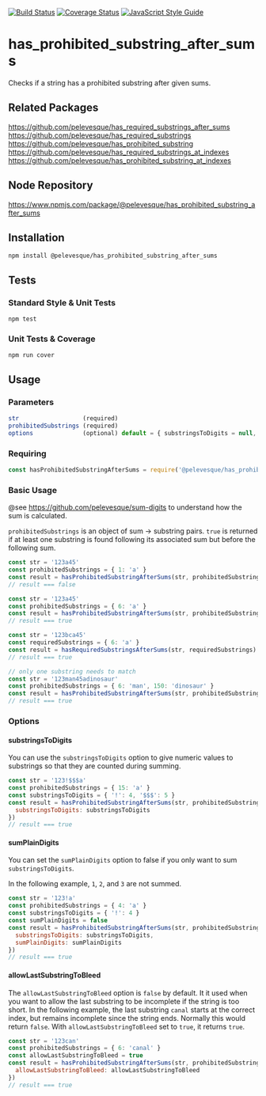[![Build Status](https://travis-ci.org/pelevesque/has_prohibited_substring_after_sums.svg?branch=master)](https://travis-ci.org/pelevesque/has_prohibited_substring_after_sums)
[![Coverage Status](https://coveralls.io/repos/github/pelevesque/has_prohibited_substring_after_sums/badge.svg?branch=master)](https://coveralls.io/github/pelevesque/has_prohibited_substring_after_sums?branch=master)
[![JavaScript Style Guide](https://img.shields.io/badge/code_style-standard-brightgreen.svg)](https://standardjs.com)

# has_prohibited_substring_after_sums

Checks if a string has a prohibited substring after given sums.

## Related Packages

https://github.com/pelevesque/has_required_substrings_after_sums  
https://github.com/pelevesque/has_required_substrings  
https://github.com/pelevesque/has_prohibited_substring  
https://github.com/pelevesque/has_required_substrings_at_indexes  
https://github.com/pelevesque/has_prohibited_substring_at_indexes  

## Node Repository

https://www.npmjs.com/package/@pelevesque/has_prohibited_substring_after_sums

## Installation

`npm install @pelevesque/has_prohibited_substring_after_sums`

## Tests

### Standard Style & Unit Tests

`npm test`

### Unit Tests & Coverage

`npm run cover`

## Usage

### Parameters

```js
str                  (required)
prohibitedSubstrings (required)
options              (optional) default = { substringsToDigits = null, sumPlainDigits = true, allowLastSubstringToBleed = false }
```

### Requiring

```js
const hasProhibitedSubstringAfterSums = require('@pelevesque/has_prohibited_substring_after_sums')
```

### Basic Usage

@see https://github.com/pelevesque/sum-digits to understand how the sum is calculated.

`prohibitedSubstrings` is an object of sum -> substring pairs. `true` is returned
if at least one substring is found following its associated sum but before the following sum.

```js
const str = '123a45'
const prohibitedSubstrings = { 1: 'a' }
const result = hasProhibitedSubstringAfterSums(str, prohibitedSubstrings)
// result === false
```

```js
const str = '123a45'
const prohibitedSubstrings = { 6: 'a' }
const result = hasProhibitedSubstringAfterSums(str, prohibitedSubstrings)
// result === true
```

```js
const str = '123bca45'
const requiredSubstrings = { 6: 'a' }
const result = hasRequiredSubstringsAfterSums(str, requiredSubstrings)
// result === true
```

```js
// only one substring needs to match
const str = '123man45adinosaur'
const prohibitedSubstrings = { 6: 'man', 150: 'dinosaur' }
const result = hasProhibitedSubstringAfterSums(str, prohibitedSubstrings)
// result === true
```

### Options

#### substringsToDigits

You can use the `substringsToDigits` option to give numeric values to substrings
so that they are counted during summing.

```js
const str = '123!$$$a'
const prohibitedSubstrings = { 15: 'a' }
const substringsToDigits = { '!': 4, '$$$': 5 }
const result = hasProhibitedSubstringAfterSums(str, prohibitedSubstrings, {
  substringsToDigits: substringsToDigits
})
// result === true
```

#### sumPlainDigits

You can set the `sumPlainDigits` option to false if you only want to sum
`substringsToDigits`.

In the following example, `1`, `2`, and `3` are not summed.

```js
const str = '123!a'
const prohibitedSubstrings = { 4: 'a' }
const substringsToDigits = { '!': 4 }
const sumPlainDigits = false
const result = hasProhibitedSubstringAfterSums(str, prohibitedSubstrings, {
  substringsToDigits: substringsToDigits,
  sumPlainDigits: sumPlainDigits
})
// result === true
```

#### allowLastSubstringToBleed

The `allowLastSubstringToBleed` option is `false` by default. It it used when you want
to allow the last substring to be incomplete if the string is too short.
In the following example, the last substring `canal` starts at the correct index,
but remains incomplete since the string ends. Normally this would return `false`.
With `allowLastSubstringToBleed` set to `true`, it returns `true`.

```js
const str = '123can'
const prohibitedSubstrings = { 6: 'canal' }
const allowLastSubstringToBleed = true
const result = hasProhibitedSubstringAfterSums(str, prohibitedSubstrings, {
  allowLastSubstringToBleed: allowLastSubstringToBleed
})
// result === true
```
